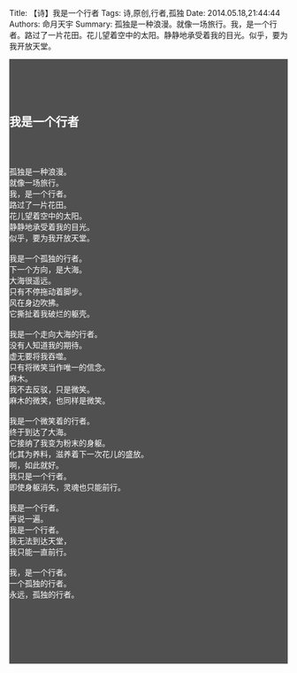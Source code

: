 Title: 【诗】我是一个行者
Tags: 诗,原创,行者,孤独
Date: 2014.05.18,21:44:44
Authors: 命月天宇
Summary: 孤独是一种浪漫。就像一场旅行。我，是一个行者。路过了一片花田。花儿望着空中的太阳。静静地承受着我的目光。似乎，要为我开放天堂。

<div class="text-center" style="color:rgb(255,255,255);background-color:rgb(80,80,80)">

<br><br><br><br>

<h2>我是一个行者</h2>
<br><br>


孤独是一种浪漫。</br>
就像一场旅行。</br>
我，是一个行者。</br>
路过了一片花田。</br>
花儿望着空中的太阳。</br>
静静地承受着我的目光。</br>
似乎，要为我开放天堂。</br>
</br>
我是一个孤独的行者。</br>
下一个方向，是大海。</br>
大海很遥远。</br>
只有不停拖动着脚步。</br>
风在身边吹拂。</br>
它撕扯着我破烂的躯壳。</br>
</br>
我是一个走向大海的行者。</br>
没有人知道我的期待。</br>
虚无要将我吞噬。</br>
只有将微笑当作唯一的信念。</br>
麻木。</br>
我不去反驳，只是微笑。</br>
麻木的微笑，也同样是微笑。</br>
</br>
我是一个微笑着的行者。</br>
终于到达了大海。</br>
它接纳了我变为粉末的身躯。</br>
化其为养料，滋养着下一次花儿的盛放。</br>
啊，如此就好。</br>
我只是一个行者。</br>
即使身躯消失，灵魂也只能前行。</br>
</br>
我是一个行者。</br>
再说一遍。</br>
我是一个行者。</br>
我无法到达天堂，</br>
我只能一直前行。</br>
</br>
我，是一个行者。</br>
一个孤独的行者。</br>
永远，孤独的行者。</br>

<br><br><br><br><br><br>

</div> 

